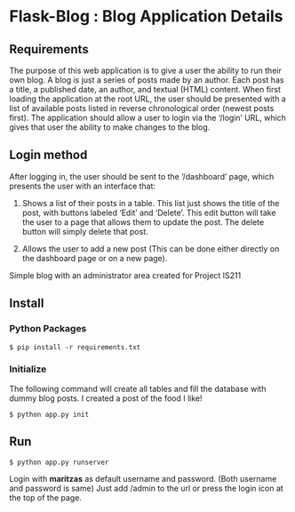 

# Flask-Blog : Blog Application Details


## Requirements 

The purpose of this web application is to give a user the ability to run their own blog. A blog is just a series of posts made by an author. Each post has a title, a published date, an author, and textual (HTML) content. When first loading the application at the root URL, the user should be presented with a list of available posts listed in reverse chronological order (newest posts first). The application should allow a user to login via the ‘/login’ URL, which gives that user the ability to make changes to the blog.

## Login method


After logging in, the user should be sent to the ‘/dashboard’ page, which presents the user with an interface that:
1. Shows a list of their posts in a table. This list just shows the title of the post, with buttons labeled ‘Edit’ and ‘Delete’. This edit button will take the user to a page that allows them to update the post. The delete button will simply delete that post.

2. Allows the user to add a new post (This can be done either directly on the dashboard page or on a new page).



Simple blog with an administrator area created for Project IS211



## Install


### Python Packages


    $ pip install -r requirements.txt

### Initialize

The following command will create all tables and fill the database with dummy
blog posts. I created a post of the food I like!

    $ python app.py init


## Run

    $ python app.py runserver

Login with **maritzas** as default username and password. (Both username and password is same) Just add /admin to the
url or press the login icon at the top of the page.
